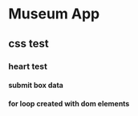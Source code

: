 # Museum App
## css test
### heart test
#### submit box data 
#### for loop created with dom elements
